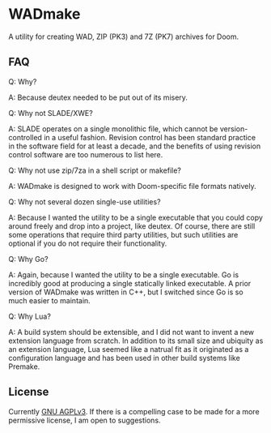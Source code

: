 WADmake
=======

A utility for creating WAD, ZIP (PK3) and 7Z (PK7) archives for Doom.

FAQ
---

Q: Why?

A: Because deutex needed to be put out of its misery.

Q: Why not SLADE/XWE?

A: SLADE operates on a single monolithic file, which cannot be version-controlled in a useful fashion.  Revision control has been standard practice in the software field for at least a decade, and the benefits of using revision control software are too numerous to list here.

Q: Why not use zip/7za in a shell script or makefile?

A: WADmake is designed to work with Doom-specific file formats natively.

Q: Why not several dozen single-use utilities?

A: Because I wanted the utility to be a single executable that you could copy around freely and drop into a project, like deutex.  Of course, there are still some operations that require third party utilities, but such utilities are optional if you do not require their functionality.

Q: Why Go?

A: Again, because I wanted the utility to be a single executable.  Go is incredibly good at producing a single statically linked executable.  A prior version of WADmake was written in C++, but I switched since Go is so much easier to maintain.

Q: Why Lua?

A: A build system should be extensible, and I did not want to invent a new extension language from scratch.  In addition to its small size and ubiquity as an extension language, Lua seemed like a natrual fit as it originated as a configuration language and has been used in other build systems like Premake.

License
-------

Currently [GNU AGPLv3](https://www.gnu.org/licenses/agpl-3.0.html).  If there is a compelling case to be made for a more permissive license, I am open to suggestions.
